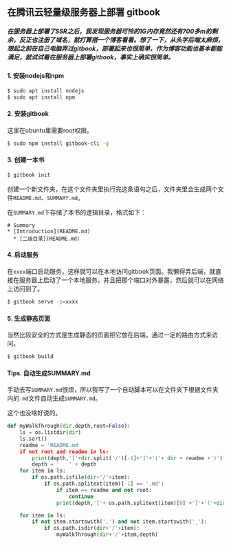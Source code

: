 ## 在腾讯云轻量级服务器上部署 gitbook

##### 在服务器上部署了SSR之后，我发现服务器可怜的1G内存竟然还有700多m的剩余，反正也注册了域名，就打算搭一个博客看看。想了一下，从头学后端太麻烦，想起之前在自己电脑弄过gitbook，部署起来也很简单，作为博客功能也基本都能满足，就试试看在服务器上部署gitbook，事实上确实很简单。

#### 1. 安装nodejs和npm 

```bash
$ sudo apt install nodejs
$ sudo apt install npm
```

#### 2. 安装gitbook

这里在ubuntu里需要root权限。

```bash
$ sudo npm install gitbook-cli -g
```

#### 3. 创建一本书

```bash
$ gitbook init
```

创建一个新文件夹，在这个文件夹里执行完这条语句之后，文件夹里会生成两个文件`README.md`、`SUMMARY.md`。

在`SUMMARY.md`下存储了本书的逻辑目录，格式如下：

```
# Summary
* [Introduction](README.md)
  * [二级目录](README.md)
```

#### 4. 启动服务

在`xxxx`端口启动服务，这样就可以在本地访问gitbook页面。我懒得弄后端，就直接在服务器上启动了一个本地服务，并且把那个端口对外暴露，然后就可以在网络上访问到了。

```bash
$ gitbook serve -p=xxxx
```

#### 5. 生成静态页面

当然比较安全的方式是生成静态的页面把它放在后端，通过一定的路由方式来访问。

```bash
$ gitbook build
```



#### Tips. 自动生成SUMMARY.md

手动去写`SUMMARY.md`很烦，所以我写了一个自动脚本可以在文件夹下根据文件夹内的`.md`文件自动生成`SUMMARY.md`。

这个也没啥好说的。

```python
def myWalkThrough(dir,depth,root=False):
    ls = os.listdir(dir)
    ls.sort()
    readme = 'README.md
    if not root and readme in ls:
        print(depth,'['+dir.split('/')[-1]+']'+'('+ dir + readme +')')
        depth = '   ' + depth
    for item in ls:
        if os.path.isfile(dir+'/'+item):
            if os.path.splitext(item)[-1] == '.md':
                if item == readme and not root:
                    continue
                print(depth,'['+ os.path.splitext(item)[0] +']'+'('+dir+'/'+item+')')

    for item in ls:
        if not item.startswith('.') and not item.startswith('_'):
            if os.path.isdir(dir+'/'+item):
                myWalkThrough(dir+'/'+item,depth)
```

